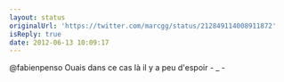 ```yaml
---
layout: status
originalUrl: 'https://twitter.com/marcgg/status/212849114008911872'
isReply: true
date: 2012-06-13 10:09:17
---
```


@fabienpenso Ouais dans ce cas là il y a peu d'espoir - _ -
